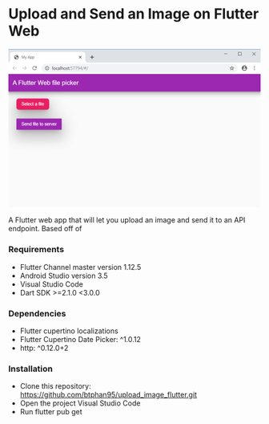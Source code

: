 # Upload and Send an Image on Flutter Web

![alt text](./images/screen_2.png "Title Text")

A Flutter web app that will let you upload an image and send it to an API endpoint.
Based off of 

### Requirements

* Flutter Channel master version 1.12.5
* Android Studio version 3.5
* Visual Studio Code
* Dart SDK >=2.1.0 <3.0.0

### Dependencies

* Flutter cupertino localizations
* Flutter Cupertino Date Picker: ^1.0.12
* http: ^0.12.0+2

### Installation

* Clone this repository: https://github.com/btphan95/upload_image_flutter.git
* Open the project Visual Studio Code 
* Run flutter pub get
